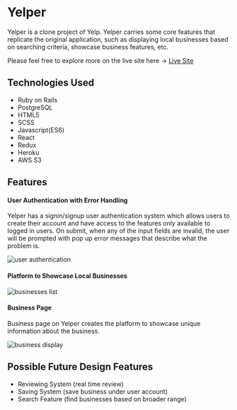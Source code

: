 # Yelper

Yelper is a clone project of Yelp. Yelper carries some core features that replicate the original application, such as displaying local businesses based on searching criteria, showcase business features, etc. 

Please feel free to explore more on the live site here -> [Live Site](https://yelperapp.herokuapp.com/#/)

## Technologies Used
* Ruby on Rails
* PostgreSQL 
* HTML5
* SCSS
* Javascript(ES6)
* React
* Redux
* Heroku
* AWS S3

## Features 
#### User Authentication with Error Handling

Yelper has a signin/signup user authentication system which allows users to create their account and have access to the features only available to logged in users. On submit, when any of the input fields are invalid, the user will be prompted with pop up error messages that describe what the problem is. 

![user authentication](https://yelper-seed.s3.amazonaws.com/signup_authentication.png)

#### Platform to Showcase Local Businesses 

![businesses list](https://yelper-seed.s3.amazonaws.com/businesses_list.png)

#### Business Page

Business page on Yelper creates the platform to showcase unique information about the business.

![business display](https://yelper-seed.s3.amazonaws.com/business_display.png)

## Possible Future Design Features

* Reviewing System (real time review)
* Saving System (save business under user account)
* Search Feature (find businesses based on broader range)
